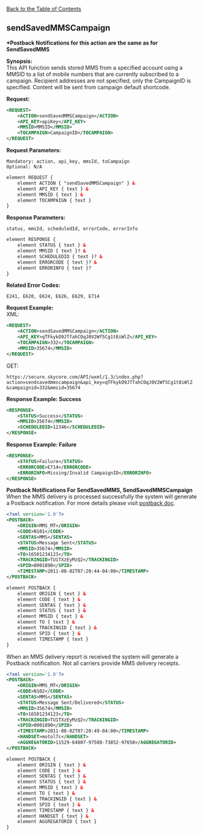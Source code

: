 [Back to the Table of Contents](/1.3/README.md)

## sendSavedMMSCampaign

__*Postback Notifications for this action are the same as for SendSavedMMS__

__Synopsis:__  
This API function sends stored MMS from a specified account using a MMSID to a list of mobile numbers that are currently subscribed to a campaign. Recipient addresses are not specified, only the CampaignID is specified. Content will be sent from campaign default shortcode.

__Request:__
```xml
<REQUEST>
	<ACTION>sendSavedMMSCampaign</ACTION>
    <API_KEY>apiKey</API_KEY>
    <MMSID>MMSID</MMSID>
    <TOCAMPAIGN>CampaignID</TOCAMPAIGN>
</REQUEST>
```

__Request Parameters:__

    Mandatory: action, api_key, mmsId, toCampaign
    Optional: N/A

```xml
element REQUEST {
    element ACTION { "sendSavedMMSCampaign" } &
    element API_KEY { text } &
    element MMSID { text } &
    element TOCAMPAIGN { text }
}
```

__Response Parameters:__

    status, mmsId, scheduledId, errorCode, errorInfo

```xml
element RESPONSE {
    element STATUS { text } &
    element MMSID { text }? &
    element SCHEDULEDID { text }? &
    element ERRORCODE { text }? &
    element ERRORINFO { text }?
}
```

__Related Error Codes:__

    E241, E620, E624, E626, E629, E714

__Request Example:__  
XML:
```xml
<REQUEST>
    <ACTION>sendSavedMMSCampaign</ACTION>
    <API_KEY>qTFkykO9JTfahCOqJ0V2Wf5Cg1t8iWlZ</API_KEY>
    <TOCAMPAIGN>332</TOCAMPAIGN>
    <MMSID>35674</MMSID>
</REQUEST>
```

GET:

    https://secure.skycore.com/API/wxml/1.3/index.php?action=sendsavedmmscampaign&api_key=qTFkykO9JTfahCOqJ0V2Wf5Cg1t8iWlZ
    &campaignid=332&mmsid=35674

__Response Example: Success__
```xml
<RESPONSE>
    <STATUS>Success</STATUS>
    <MMSID>35674</MMSID>
    <SCHEDULEDID>12346</SCHEDULEDID>
</RESPONSE>
```

__Response Example: Failure__
```xml
<RESPONSE>
    <STATUS>Failure</STATUS>
    <ERRORCODE>E714</ERRORCODE>
    <ERRORINFO>Missing/Invalid CampaignID</ERRORINFO>
</RESPONSE>
```

__Postback Notifications For SendSavedMMS, SendSavedMMSCampaign__  
When the MMS delivery is processed successfully the system will generate a Postback notification. For more details please visit [postback doc](https://github.com/SkycoreMobile/API/blob/master/1.3/CONTENTS/POSTBACK_NOTIFICATION_SYSTEM.md).
```xml
<?xml version='1.0'?>
<POSTBACK>
	<ORIGIN>MMS_MT</ORIGIN>
	<CODE>N101</CODE>
	<SENTAS>MMS</SENTAS>
	<STATUS>Message Sent</STATUS>
	<MMSID>35674</MMSID>
	<TO>16501234123</TO>
	<TRACKINGID>TU1TXzEyMzQ2</TRACKINGID>
	<SPID>0001890</SPID>
	<TIMESTAMP>2011-08-02T07:20:44-04:00</TIMESTAMP>
</POSTBACK>
```

```xml
element POSTBACK {
    element ORIGIN { text } &
    element CODE { text } &
    element SENTAS { text } &
    element STATUS { text } &
    element MMSID { text } &
    element TO { text } &
    element TRACKINGID { text } &
    element SPID { text } &
    element TIMESTAMP { text }
}
```

When an MMS delivery report is received the system will generate a Postback notification. Not all carriers provide MMS delivery receipts.
```xml
<?xml version='1.0'?>
<POSTBACK>
	<ORIGIN>MMS_MT</ORIGIN>
	<CODE>N102</CODE>
	<SENTAS>MMS</SENTAS>
	<STATUS>Message Sent/Delivered</STATUS>
	<MMSID>35674</MMSID>
	<TO>16501234123</TO>
	<TRACKINGID>TU1TXzEyMzQ2</TRACKINGID>
	<SPID>0001890</SPID>
	<TIMESTAMP>2011-08-02T07:20:49-04:00</TIMESTAMP>
	<HANDSET>motol7c</HANDSET>
	<AGGREGATORID>11529-64807-97508-73852-97658</AGGREGATORID>
</POSTBACK>
```

```xml
element POSTBACK {
    element ORIGIN { text } &
    element CODE { text } &
    element SENTAS { text } &
    element STATUS { text } &
    element MMSID { text } &
    element TO { text } &
    element TRACKINGID { text } &
    element SPID { text } &
    element TIMESTAMP { text } &
    element HANDSET { text } &
    element AGGREGATORID { text }
}
```